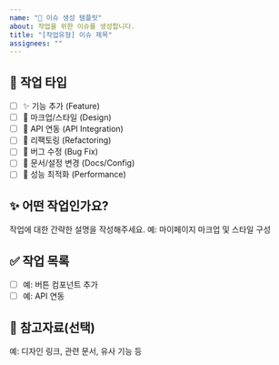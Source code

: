 ```yaml
---
name: "🥨 이슈 생성 템플릿"
about: 작업을 위한 이슈를 생성합니다.
title: "[작업유형] 이슈 제목"
assignees: ""
---
```


## 📌 작업 타입

<!-- 아래에서 해당하는 항목을 선택하고 나머지는 지워주세요 -->

- [ ] ✨ 기능 추가 (Feature)
- [ ] 🎨 마크업/스타일 (Design)
- [ ] 🔌 API 연동 (API Integration)
- [ ] 🔧 리팩토링 (Refactoring)
- [ ] 🐛 버그 수정 (Bug Fix)
- [ ] 📄 문서/설정 변경 (Docs/Config)
- [ ] 🚀 성능 최적화 (Performance)

## ✨ 어떤 작업인가요?

작업에 대한 간략한 설명을 작성해주세요.
예: 마이페이지 마크업 및 스타일 구성

## ✅ 작업 목록

- [ ] 예: 버튼 컴포넌트 추가
- [ ] 예: API 연동

## 📎 참고자료(선택)

예: 디자인 링크, 관련 문서, 유사 기능 등
